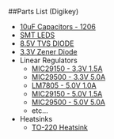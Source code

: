 ##Parts List (Digikey)

* [10uF Capacitors - 1206](http://www.digikey.com/product-detail/en/T491A106K016AT/399-8269-1-ND/3471992)
* [SMT LEDS](http://www.digikey.com/product-detail/en/LTST-C150GKT/160-1169-2-ND/269216)
* [8.5V TVS DIODE](http://www.digikey.com/product-detail/en/SMBJ8.5A/SMBJ8.5ALFCT-ND/762818)
* [3.3V Zener Diode](http://www.digikey.com/product-detail/en/1SMB5913BT3G/1SMB5913BT3GOSCT-ND/917716)
* Linear Regulators
	* [MIC29150 - 3.3V 1.5A](http://www.digikey.com/product-detail/en/MIC29150-3.3WT/576-1104-ND/771573)
	* [MIC29500 - 3.3V 5.0A](http://www.digikey.com/product-detail/en/MIC29500-3.3WT/576-1142-ND/771611)
	* [LM7805   - 5.0V 1.0A](http://www.digikey.com/product-detail/en/LM7805CT/LM7805CT-ND/458698)
	* [MIC29150 - 5.0V 1.5A](http://www.digikey.com/product-detail/en/MIC29150-5.0WT/576-1106-ND/771575)
	* [MIC29500 - 5.0V 5.0A](http://www.digikey.com/product-detail/en/MIC29500-5.0WT/576-1143-ND/771612)
	* etc...
* Heatsinks
	* [TO-220 Heatsink](http://www.digikey.com/product-detail/en/290-1AB/345-1020-ND/340318)